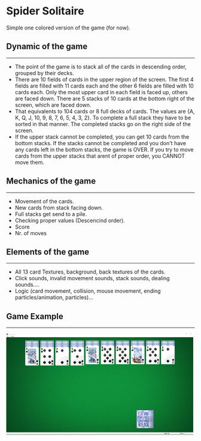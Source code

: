 # Spider Solitaire
Simple one colored version of the game (for now).

## Dynamic of the game
___
+ The point of the game is to stack all of the cards in descending order, grouped by their decks.
+ There are 10 fields of cards in the upper region of the screen. The first 4 fields are filled with 11 cards each and the other 6 fields are filled with 10 cards each. Only the most upper card in each field is faced up, others are faced down. There are 5 stacks of 10 cards at the bottom right of the screen, which are faced down. 
+ That equivalents to 104 cards or 8 full decks of cards. The values are {A, K, Q, J, 10, 9, 8, 7, 6, 5, 4, 3, 2}. To complete a full stack they have to be sorted in that manner. The completed stacks go on the right side of the screen.
+ If the upper stack cannot be completed, you can get 10 cards from the bottom stacks. 
If the stacks cannot be completed and you don't have any cards left in the bottom stacks, the game is OVER.
If you try to move cards from the upper stacks that arent of proper order, you CANNOT move them.

## Mechanics of the game 
___
- Movement of the cards.
- New cards from stack facing down.
- Full stacks get send to a pile.
- Checking proper values (Descencind order).
- Score
- Nr. of moves


## Elements of the game
___
- All 13 card Textures, background, back textures of the cards.
- Click sounds, invalid movement sounds, stack sounds, dealing sounds....
- Logic (card movement, collision, mouse movement, ending particles/animation, particles)...


## Game Example
___
![Solitaire](solitaire.PNG)